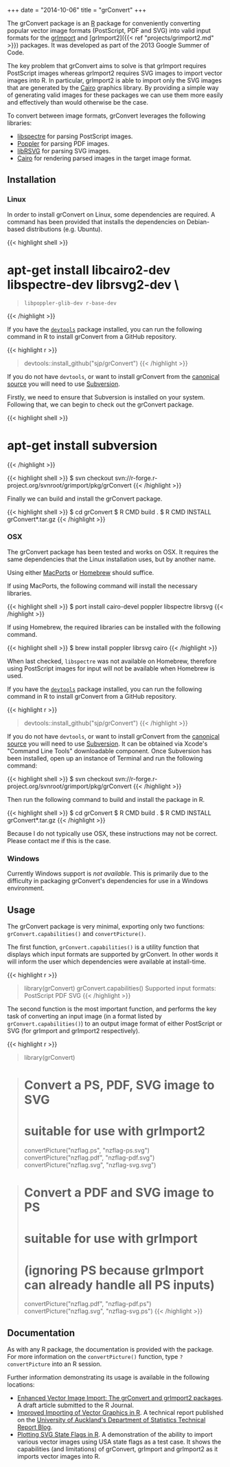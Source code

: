 +++
date = "2014-10-06"
title = "grConvert"
+++

The grConvert package is an [R](https://www.r-project.org/) package for
conveniently converting popular vector image formats (PostScript, PDF and SVG)
into valid input formats for the [grImport](https://cran.r-project.org/package=grImport)
and [grImport2]({{< ref "projects/grimport2.md" >}}) packages. It was developed as part of the
2013 Google Summer of Code.

The key problem that grConvert aims to solve is that grImport requires
PostScript images whereas grImport2 requires SVG images to import vector
images into R. In particular, grImport2 is able to import only the SVG images
that are generated by the [Cairo](https://cairographics.org) graphics library.
By providing a simple way of generating valid images for these packages we can
use them more easily and effectively than would otherwise be the case.

To convert between image formats, grConvert leverages the following libraries:

* [libspectre](https://www.freedesktop.org/wiki/Software/libspectre/) for parsing PostScript images.
* [Poppler](https://poppler.freedesktop.org/) for parsing PDF images.
* [libRSVG](https://wiki.gnome.org/Projects/LibRsvg) for parsing SVG images.
* [Cairo](https://cairographics.org) for rendering parsed images in the target image format.

## Installation

### Linux

In order to install grConvert on Linux, some dependencies are required. A
command has been provided that installs the dependencies on Debian-based
distributions (e.g. Ubuntu).

{{< highlight shell >}}
# apt-get install libcairo2-dev libspectre-dev librsvg2-dev \
>     libpoppler-glib-dev r-base-dev
{{< /highlight >}}

If you have the [`devtools`](https://github.com/hadley/devtools) package
installed, you can run the following command in R to install grConvert from a
GitHub repository.

{{< highlight r >}}
> devtools::install_github("sjp/grConvert")
{{< /highlight >}}

If you do not have `devtools`, or want to install grConvert from the [canonical
source](https://r-forge.r-project.org/projects/grimport/) you will need to
use [Subversion](https://subversion.apache.org/).

Firstly, we need to ensure that Subversion is installed on your system.
Following that, we can begin to check out the grConvert package.

{{< highlight shell >}}
# apt-get install subversion
{{< /highlight >}}

{{< highlight shell >}}
$ svn checkout svn://r-forge.r-project.org/svnroot/grimport/pkg/grConvert
{{< /highlight >}}

Finally we can build and install the grConvert package.

{{< highlight shell >}}
$ cd grConvert
$ R CMD build .
$ R CMD INSTALL grConvert*.tar.gz
{{< /highlight >}}

### OSX

The grConvert package has been tested and works on OSX. It requires the same
dependencies that the Linux installation uses, but by another name.

Using either [MacPorts](https://www.macports.org/) or [Homebrew](https://brew.sh/)
should suffice.

If using MacPorts, the following command will install the necessary libraries.

{{< highlight shell >}}
$ port install cairo-devel poppler libspectre librsvg
{{< /highlight >}}

If using Homebrew, the required libraries can be installed with the following
command.

{{< highlight shell >}}
$ brew install poppler librsvg cairo
{{< /highlight >}}

When last checked, `libspectre` was not available on Homebrew, therefore
using PostScript images for input will not be available when Homebrew is used.

If you have the [`devtools`](https://github.com/hadley/devtools) package
installed, you can run the following command in R to install grConvert from a
GitHub repository.

{{< highlight r >}}
> devtools::install_github("sjp/grConvert")
{{< /highlight >}}

If you do not have `devtools`, or want to install grConvert from the [canonical
source](https://r-forge.r-project.org/projects/grimport/) you will need to
use [Subversion](https://subversion.apache.org/). It can be obtained via
Xcode's "Command Line Tools" downloadable component. Once Subversion has been
installed, open up an instance of Terminal and run the following command:

{{< highlight shell >}}
$ svn checkout svn://r-forge.r-project.org/svnroot/grimport/pkg/grConvert
{{< /highlight >}}

Then run the following command to build and install the package in R.

{{< highlight shell >}}
$ cd grConvert
$ R CMD build .
$ R CMD INSTALL grConvert*.tar.gz
{{< /highlight >}}

Because I do not typically use OSX, these instructions may not be correct.
Please contact me if this is the case.

### Windows

Currently Windows support is *not available*. This is primarily due to the
difficulty in packaging grConvert's dependencies for use in a Windows
environment.

## Usage

The grConvert package is very minimal, exporting only two functions:
`grConvert.capabilities()` and `convertPicture()`.

The first function, `grConvert.capabilities()` is a utility function that
displays which input formats are supported by grConvert. In other words it
will inform the user which dependencies were available at install-time.


{{< highlight r >}}
> library(grConvert)
> grConvert.capabilities()
Supported input formats: PostScript PDF SVG
{{< /highlight >}}

The second function is the most important function, and performs the key task
of converting an input image (in a format listed by `grConvert.capabilities()`)
to an output image format of either PostScript or SVG (for grImport and 
grImport2 respectively).

{{< highlight r >}}
> library(grConvert)

> # Convert a PS, PDF, SVG image to SVG
> # suitable for use with grImport2
> convertPicture("nzflag.ps", "nzflag-ps.svg")
> convertPicture("nzflag.pdf", "nzflag-pdf.svg")
> convertPicture("nzflag.svg", "nzflag-svg.svg")

> # Convert a PDF and SVG image to PS
> # suitable for use with grImport
> # (ignoring PS because grImport can already handle all PS inputs)
> convertPicture("nzflag.pdf", "nzflag-pdf.ps")
> convertPicture("nzflag.svg", "nzflag-svg.ps")
{{< /highlight >}}

## Documentation

As with any R package, the documentation is provided with the package. For
more information on the `convertPicture()` function, type `?convertPicture`
into an R session.

Further information demonstrating its usage is available in the following locations:

* [Enhanced Vector Image Import: The
grConvert and grImport2 packages](https://www.stat.auckland.ac.nz/~paul/R/grImport2/grImport2.pdf). A draft article submitted to the R Journal.
* [Improved Importing of Vector Graphics in R](/projects/grimport2/grImport2.html). A technical report published on the [University of Auckland's Department of Statistics Technical Report Blog](http://stattech.wordpress.fos.auckland.ac.nz/2013-9-improved-importing-of-vector-graphics-in-r/).
* [Plotting SVG State Flags in R](/projects/grimport2/plotting-svg-state-flags-in-r). A demonstration of the ability to import various vector images using USA state flags as a test case. It shows the capabilities (and limitations) of grConvert, grImport and grImport2 as it imports vector images into R.
